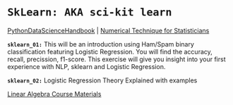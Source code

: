 # `SkLearn: AKA sci-kit learn`

[PythonDataScienceHandbook](https://github.com/jakevdp/PythonDataScienceHandbook) | [Numerical Technique for Statisticians](https://gbiomed.kuleuven.be/english/research/50000687/50000696/geertverbeke/cursuskort/optimcourse.pdf)

**`sklearn_01:`** This will be an introduction using Ham/Spam binary classification featuring Logistic Regression. You will find the accuracy, recall, precission, f1-score. This exercise will give you insight into your first experience with NLP, sklearn and Logistic Regression.

**`sklearn_02:`** Logistic Regression Theory Explained with examples


[Linear Algebra Course Materials](http://mitran-lab.amath.unc.edu/courses/MATH547ML/MATH547DS.xhtml)
